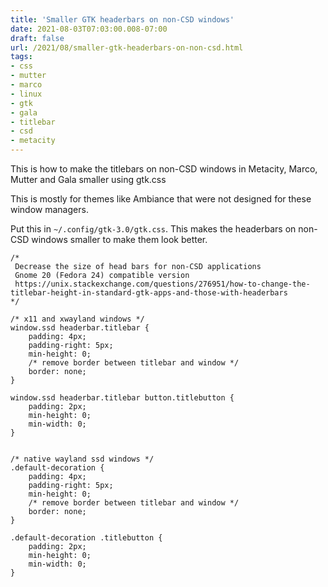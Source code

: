 ```yaml
---
title: 'Smaller GTK headerbars on non-CSD windows'
date: 2021-08-03T07:03:00.008-07:00
draft: false
url: /2021/08/smaller-gtk-headerbars-on-non-csd.html
tags: 
- css
- mutter
- marco
- linux
- gtk
- gala
- titlebar
- csd
- metacity
---
```


This is how to make the titlebars on non-CSD windows in Metacity, Marco, Mutter and Gala smaller using gtk.css

This is mostly for themes like Ambiance that were not designed for these window managers.

Put this in `~/.config/gtk-3.0/gtk.css`. This makes the headerbars on non-CSD windows smaller to make them look better.

```
/*  
 Decrease the size of head bars for non-CSD applications  
 Gnome 20 (Fedora 24) compatible version  
 https://unix.stackexchange.com/questions/276951/how-to-change-the-titlebar-height-in-standard-gtk-apps-and-those-with-headerbars  
*/  
  
/* x11 and xwayland windows */  
window.ssd headerbar.titlebar {  
    padding: 4px;   
    padding-right: 5px;  
    min-height: 0;  
    /* remove border between titlebar and window */  
    border: none;  
}  
  
window.ssd headerbar.titlebar button.titlebutton {  
    padding: 2px;  
    min-height: 0;  
    min-width: 0;  
}  
  
  
/* native wayland ssd windows */  
.default-decoration {  
    padding: 4px;  
    padding-right: 5px;  
    min-height: 0;  
    /* remove border between titlebar and window */  
    border: none;  
}  
  
.default-decoration .titlebutton {  
    padding: 2px;  
    min-height: 0;  
    min-width: 0;  
}
```